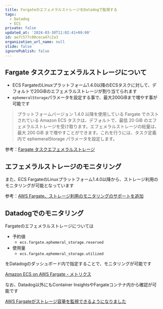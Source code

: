 ```yaml
---
title: FargateのエフェメラルストレージをDatadogで監視する
tags:
  - Datadog
  - ECS
private: false
updated_at: '2024-03-30T11:02:41+09:00'
id: ae7c577c00ceca47c2a3
organization_url_name: null
slide: false
ignorePublish: false
---
```

## Fargate タスクエフェメラルストレージについて

- ECS FargateのLinuxプラットフォーム1.4.0以降のECSタスクに対して、デフォルトで20GiBのエフェメラルストレージが割り当てられます
- `ephemeralStorage`パラメータを設定する事で、最大200GiBまで増やす事が可能です

> プラットフォームバージョン 1.4.0 以降を使用している Fargate でホストされている Amazon ECS タスクは、デフォルトで、最低 20 GiB のエフェメラルストレージを受け取ります。エフェメラルストレージの総量は、最大 200 GiB まで増やすことができます。これを行うには、タスク定義内で ephemeralStorage パラメータを設定します。

参考：[Fargate タスクエフェメラルストレージ](https://docs.aws.amazon.com/ja_jp/AmazonECS/latest/developerguide/fargate-task-storage.html#fargate-task-storage-linux-pv)

## エフェメラルストレージのモニタリング

また、ECS FargateのLinuxプラットフォーム1.4.0以降から、ストレージ利用のモニタリングが可能となっています

参考：[AWS Fargate、ストレージ利用のモニタリングのサポートを追加](https://aws.amazon.com/jp/about-aws/whats-new/2022/11/aws-fargate-monitoring-storage-utilization/)

## Datadogでのモニタリング

Fargateのエフェメラルストレージについては

- 予約値
  - `ecs.fargate.ephemeral_storage.reserved`
- 使用量
  - `ecs.fargate.ephemeral_storage.utilized`

をDatadogのダッシュボード内で指定することで、モニタリングが可能です

[Amazon ECS on AWS Fargate - メトリクス](https://docs.datadoghq.com/ja/integrations/ecs_fargate/?tab=webui#%E3%83%A1%E3%83%88%E3%83%AA%E3%82%AF%E3%82%B9)

なお、Datadog以外にもContainer InsightsやFargateコンテナ内から確認が可能です

[AWS Fargateがストレージ容量を監視できるようになりました](https://dev.classmethod.jp/articles/aws-fargate-monitoring-storage-utilization/)
